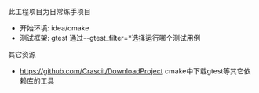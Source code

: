 此工程项目为日常练手项目
* 开始环境: idea/cmake
* 测试框架: gtest  通过--gtest_filter=*选择运行哪个测试用例

其它资源
* https://github.com/Crascit/DownloadProject cmake中下载gtest等其它依赖库的工具